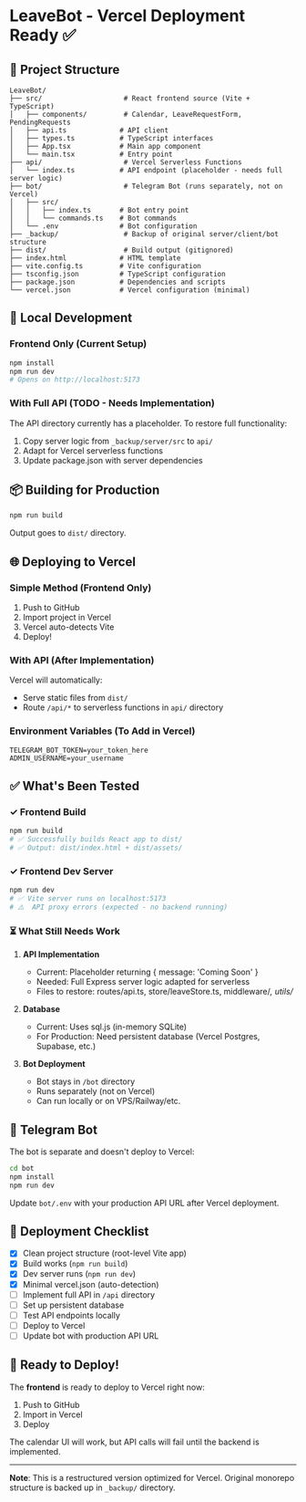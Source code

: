 # LeaveBot - Vercel Deployment Ready ✅

## 🎯 Project Structure

```
LeaveBot/
├── src/                    # React frontend source (Vite + TypeScript)
│   ├── components/         # Calendar, LeaveRequestForm, PendingRequests
│   ├── api.ts             # API client
│   ├── types.ts           # TypeScript interfaces
│   ├── App.tsx            # Main app component
│   └── main.tsx           # Entry point
├── api/                    # Vercel Serverless Functions
│   └── index.ts           # API endpoint (placeholder - needs full server logic)
├── bot/                    # Telegram Bot (runs separately, not on Vercel)
│   ├── src/
│   │   ├── index.ts       # Bot entry point
│   │   └── commands.ts    # Bot commands
│   └── .env               # Bot configuration
├── _backup/                # Backup of original server/client/bot structure
├── dist/                   # Build output (gitignored)
├── index.html             # HTML template
├── vite.config.ts         # Vite configuration
├── tsconfig.json          # TypeScript configuration
├── package.json           # Dependencies and scripts
└── vercel.json            # Vercel configuration (minimal)
```

## 🚀 Local Development

### Frontend Only (Current Setup)
```bash
npm install
npm run dev
# Opens on http://localhost:5173
```

### With Full API (TODO - Needs Implementation)
The API directory currently has a placeholder. To restore full functionality:
1. Copy server logic from `_backup/server/src` to `api/`
2. Adapt for Vercel serverless functions
3. Update package.json with server dependencies

## 📦 Building for Production

```bash
npm run build
```

Output goes to `dist/` directory.

## 🌐 Deploying to Vercel

### Simple Method (Frontend Only)
1. Push to GitHub
2. Import project in Vercel
3. Vercel auto-detects Vite
4. Deploy!

### With API (After Implementation)
Vercel will automatically:
- Serve static files from `dist/`
- Route `/api/*` to serverless functions in `api/` directory

### Environment Variables (To Add in Vercel)
```
TELEGRAM_BOT_TOKEN=your_token_here
ADMIN_USERNAME=your_username
```

## ✅ What's Been Tested

### ✓ Frontend Build
```bash
npm run build
# ✅ Successfully builds React app to dist/
# ✅ Output: dist/index.html + dist/assets/
```

### ✓ Frontend Dev Server
```bash
npm run dev
# ✅ Vite server runs on localhost:5173
# ⚠️  API proxy errors (expected - no backend running)
```

### ⏳ What Still Needs Work

1. **API Implementation**
   - Current: Placeholder returning { message: 'Coming Soon' }
   - Needed: Full Express server logic adapted for serverless
   - Files to restore: routes/api.ts, store/leaveStore.ts, middleware/*, utils/*

2. **Database**
   - Current: Uses sql.js (in-memory SQLite)
   - For Production: Need persistent database (Vercel Postgres, Supabase, etc.)

3. **Bot Deployment**
   - Bot stays in `/bot` directory
   - Runs separately (not on Vercel)
   - Can run locally or on VPS/Railway/etc.

## 🤖 Telegram Bot

The bot is separate and doesn't deploy to Vercel:

```bash
cd bot
npm install
npm run dev
```

Update `bot/.env` with your production API URL after Vercel deployment.

## 📝 Deployment Checklist

- [x] Clean project structure (root-level Vite app)
- [x] Build works (`npm run build`)
- [x] Dev server runs (`npm run dev`)
- [x] Minimal vercel.json (auto-detection)
- [ ] Implement full API in `/api` directory
- [ ] Set up persistent database
- [ ] Test API endpoints locally
- [ ] Deploy to Vercel
- [ ] Update bot with production API URL

## 🎉 Ready to Deploy!

The **frontend** is ready to deploy to Vercel right now:
1. Push to GitHub
2. Import in Vercel
3. Deploy

The calendar UI will work, but API calls will fail until the backend is implemented.

---

**Note**: This is a restructured version optimized for Vercel. Original monorepo structure is backed up in `_backup/` directory.
